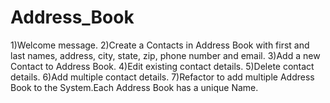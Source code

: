 # Address_Book
1)Welcome message. 
2)Create a Contacts in Address Book with first and last names, address, city, state, zip, phone number and email.
3)Add a new Contact to Address Book.
4)Edit existing contact details.
5)Delete contact details.
6)Add multiple contact details.
7)Refactor to add multiple Address Book to the System.Each Address Book
has a unique Name.